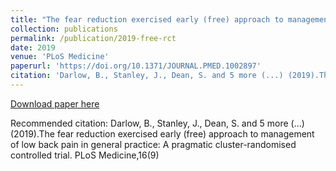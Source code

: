 ```yaml
---
title: "The fear reduction exercised early (free) approach to management of low back pain in general practice: A pragmatic cluster-randomised controlled trial"
collection: publications
permalink: /publication/2019-free-rct
date: 2019
venue: 'PLoS Medicine'
paperurl: 'https://doi.org/10.1371/JOURNAL.PMED.1002897'
citation: 'Darlow, B., Stanley, J., Dean, S. and 5 more (...) (2019).The fear reduction exercised early (free) approach to management of low back pain in general practice: A pragmatic cluster-randomised controlled trial. PLoS Medicine,16(9)'
---
```


<a href='https://doi.org/10.1371/JOURNAL.PMED.1002897'>Download paper here</a>

Recommended citation: Darlow, B., Stanley, J., Dean, S. and 5 more (...) (2019).The fear reduction exercised early (free) approach to management of low back pain in general practice: A pragmatic cluster-randomised controlled trial. PLoS Medicine,16(9)